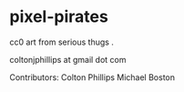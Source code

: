 # pixel-pirates
cc0 art from serious thugs .

coltonjphillips at gmail dot com

Contributors:
Colton Phillips
Michael Boston


